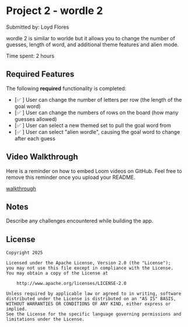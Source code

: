 # Project 2 - wordle 2

Submitted by: Loyd Flores

wordle 2 is similar to worlde but it allows you to change the number of guesses, length of word, and additional theme features and alien mode.

Time spent: 2 hours

## Required Features

The following **required** functionality is completed:

- [✅ ] User can change the number of letters per row (the length of the goal word)
- [✅ ] User can change the numbers of rows on the board (how many guesses allowed)
- [✅ ] User can select a new themed set to pull the goal word from
- [✅ ] User can select "alien wordle", causing the goal word to change after each guess


## Video Walkthrough

Here is a reminder on how to embed Loom videos on GitHub. Feel free to remove this reminder once you upload your README. 

[walkthrough](objects/wordle.gif) 

## Notes

Describe any challenges encountered while building the app.

## License

    Copyright 2025

    Licensed under the Apache License, Version 2.0 (the "License");
    you may not use this file except in compliance with the License.
    You may obtain a copy of the License at

        http://www.apache.org/licenses/LICENSE-2.0

    Unless required by applicable law or agreed to in writing, software
    distributed under the License is distributed on an "AS IS" BASIS,
    WITHOUT WARRANTIES OR CONDITIONS OF ANY KIND, either express or implied.
    See the License for the specific language governing permissions and
    limitations under the License.
